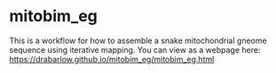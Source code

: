 # mitobim_eg

This is a workflow for how to assemble a snake mitochondrial gneome sequence using iterative mapping. You can view as a webpage here: https://drabarlow.github.io/mitobim_eg/mitobim_eg.html
